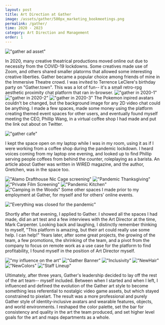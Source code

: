 ```yaml
---
layout: post
title: Art Direction at Gather
image: /assets/gather/500px_marketing_bookmeetings.png
permalink: /gather/
time: 2020 - 2023
category: Art Direction and Management
order: 1
---
```



!["gather ad asset"](/assets/gather/previewimage.png) 

In 2020, many creative theatrical productions moved online out due to necessity from the COVID-19 lockdowns. Some creatives made use of Zoom, and others shared smaller platorms that allowed some interesting creative liberties. Gather became a popular choice among friends of mine in the Immersive Theatre crowd. I was invited to Terrence LeClere's birthday party on "Gather.town". This was a lot of fun-- it's a small retro-rpg aesthetic proximity chat platform that ran in-browser.
!["gather in 2020-1"](/assets/gather/all-hands.png)
!["gather in 2020-2"](/assets/gather/tallcharactersprites-nogrid.png)
!["gather in 2020-3"](/assets/gather/avatars.png)
 The Pokemon inpired avatars couldn't be changed, but the background image for any 2D video chat could be anything. I made a few spaces, made some money using the platform creating themed event spaces for other users, and eventually found myself meeting the CEO, Phillip Wang, in a virtual coffee shop I had made and put the link out about on Twitter. 

!["gather cafe"](/assets/gather/Gather.Cafe.JadenAndrea.png)

I kept the space open on my laptop while I was in my room, using it as if I were working from a coffee shop during the pandemic lockdown. I heard voices coming from my laptop one evening, and looked up to find Phillip serving people coffees from behind the counter, roleplaying as a barista. An article about Gather was written in WIRED magazine, and the author, Gretchen, was in the space too. 

!["Alamo Drafthouse Nic Cage screening"](/assets/gather/Wickerman.png)
!["Pandemic Thanksgiving"](/assets/gather/pregatherlivingroom.jpg)
!["Private Film Screening"](/assets/gather/BackAlley.png)
!["Pandemic Kitchen"](/assets/gather/pregatherkitchen.jpg)
!["Camping in the Woods"](/assets/gather/ForestBackground2.png)
Some other spaces I made prior to my employment at Gather, for myself and for others' online events. 


!["Everything was closed for the pandemic"](/assets/gather/everything_is_closed.png)

Shortly after that evening, I applied to Gather. I showed all the spaces I had made, did an art test and a few interviews with the Art Director at the time, Mark Carpenter. Looking back and laughing, I distinctly remember thinking to myself, "This platform is amazing, but their art could really use some help. I can help!" Years later, after some great projects, the growing of the team, a few promotions, the shrinking of the team, and a pivot from the company to focus on remote work as a use case for the platform to find profitability, I found myself in the position of Art Director myself. 

!["my influence on the art"](/assets/gather/artqlu1.png)
!["Gather Banner"](/assets/gather/GatherBanner2.png)
!["Inclusivity"](/assets/gather/naturalhairlist.png)
!["NewHair"](/assets/gather/newhairnatural.gif)
!["NewColors"](/assets/gather/newhaircolors.gif)
!["Staff Lineup"](/assets/gather/GatherStaff_lineup200.png)

Ultimately, after three years, Gather's leadership decided to lay off the rest of the art team-- myself included. Between when I started and when I left, I influenced and defined the evolution of the Gather art style to become something less referential to nostalgic video game assets, but which stayed constrained to pixelart. The result was a more professional and purely Gather style of identity-inclusive avatars and wearable features, objects, and world environments. I reshaped the color palette, set the bar for consistency and quality in the art the team produced, and set higher level goals for the art and maps departments as a whole. 
